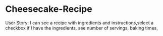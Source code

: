# Cheesecake-Recipe
User Story: I can see a recipe with ingredients and instructions,select a checkbox if I have the ingredients, see number of servings, baking times,
